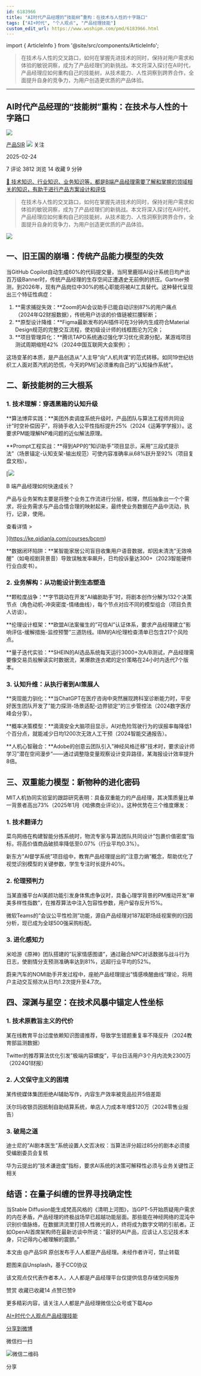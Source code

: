 ```yaml
---
id: 6183966
title: "AI时代产品经理的“技能树”重构：在技术与人性的十字路口"
tags: ["AI+时代", "个人观点", "产品经理技能"]
custom_edit_url: https://www.woshipm.com/pmd/6183966.html
---
```

import { ArticleInfo } from '@site/src/components/ArticleInfo';

<ArticleInfo
    author="产品SIR"
    authorLink="https://www.woshipm.com/u/1334197"
    published="2025-02-24"
    views={3812}
    comments={7}
    collects={14}
/>

> 在技术与人性的交叉路口，如何在掌握先进技术的同时，保持对用户需求和体验的敏锐洞察，成为了产品经理们的新挑战。本文将深入探讨在AI时代，产品经理应如何重构自己的技能树，从技术能力、人性洞察到跨界合作，全面提升自身的竞争力，为用户创造更优质的产品体验。

---

## AI时代产品经理的“技能树”重构：在技术与人性的十字路口

[![](https://thirdwx.qlogo.cn/mmopen/ajNVdqHZLLCz4lPr05OeUwtEmBBVo75KjdJFtXOuXPyInAuooG9twPCXwicpNHATo4T8N56spIvicHnMVoqJiaYoA/132)](https://www.woshipm.com/u/1334197)

[产品SIR](https://www.woshipm.com/u/1334197) ![](https://static.woshipm.com/tag/1101_1@2x.png) 关注

2025-02-24

7 评论 3812 浏览 14 收藏 9 分钟

[🔗 技术知识、行业知识、业务知识等，都是B端产品经理需要了解和掌握的领域相关的知识，有助于进行产品方案设计和评估](https://ke.qidianla.com/courses/bcpm)

> 在技术与人性的交叉路口，如何在掌握先进技术的同时，保持对用户需求和体验的敏锐洞察，成为了产品经理们的新挑战。本文将深入探讨在AI时代，产品经理应如何重构自己的技能树，从技术能力、人性洞察到跨界合作，全面提升自身的竞争力，为用户创造更优质的产品体验。

![](https://image.woshipm.com/2023/07/07/4732f132-1c97-11ee-94c6-00163e0b5ff3.jpg)

## 一、旧王国的崩塌：传统产品能力模型的失效

当GitHub Copilot自动生成60%的代码提交量，当阿里鹿班AI设计系统日均产出百万级Banner时，传统产品经理的生存空间正遭遇史无前例的挤压。Gartner预测，到2026年，现有产品岗位中30%的核心职能将被AI工具替代。这种替代呈现出三个特征性病症：

1.  **需求捕捉失效：**Zoom的AI会议助手已能自动识别87%的用户痛点（2024年Q2财报数据），传统用户访谈的价值链被拦腰斩断；
2.  **原型设计降维：**Figma最新发布的AI插件可在3分钟内生成符合Material Design规范的完整交互流程，使初级设计师的线框图沦为冗余；
3.  **项目管理异化：**腾讯TAPD系统通过强化学习优化资源分配，某游戏项目测试周期缩短42%（2024中国互联网大会案例）；

这场变革的本质，是产品创造从”人主导”向”人机共谋”的范式转移。如同19世纪纺织工人面对蒸汽机的恐慌，今天的PM们必须重构自己的”认知操作系统”。

## 二、新技能树的三大根系

### 1\. 技术理解：穿透黑箱的认知升级

**算法博弈实践：**美团外卖调度系统升级时，产品团队与算法工程师共同设计”时空补偿因子”，将骑手收入公平性指标提升25%（2024《运筹学学报》）。这要求PM能理解NP难问题的近似解法原理。

**Prompt工程实战：**得到APP的”知识助手”项目显示，采用”三段式提示法”（场景锚定-认知支架-输出规范）可使内容准确率从68%跃升至92%（项目复盘文档）。

[![](https://image.woshipm.com/2023/08/02/a53a469e-30e3-11ee-88e7-00163e0b5ff3.png)

B 端产品经理如何快速成长？

产品与业务架构主要是将整个业务工作流进行分层，梳理，然后抽象出一个个需求，将业务需求与产品合情合理的映射起来，最终使业务数据在产品中流动，执行，记录，使用。

查看详情 >

](https://ke.qidianla.com/courses/bcpm)

**数据闭环陷阱：**某智能家居公司盲目收集用户语音数据，却因未清洗”无效唤醒”（如电视剧背景音）导致误触发率飙升，日均投诉量达300+（2023智能硬件行业白皮书）。

### 2\. 业务解构：从功能设计到生态塑造

**颗粒度战争：**字节跳动在开发”AI编剧助手”时，将剧本创作分解为132个决策节点（角色动机-冲突密度-情绪曲线），每个节点对应不同的模型组合（项目负责人访谈）。

**伦理设计框架：**欧盟AI法案催生的”可信AI”认证体系，要求产品经理建立”影响评估-缓解措施-监控预警”三道防线。IBM的AI伦理检查清单已包含217个风险点。

**量子迭代实验：**SHEIN的AI选品系统每天运行3000+次A/B测试，产品经理需要像交易员般解读实时数据流，某爆款连衣裙的定价策略在24小时内迭代7个版本。

### 3\. 认知升维：从执行者到AI策展人

**突现能力驯化：**当ChatGPT在医疗咨询中突然展现跨科室诊断能力时，平安好医生团队开发了”能力探测-场景适配-边界锁定”的三步管控法（2024数字医疗峰会分享）。

**概率决策模型：**滴滴安全大脑项目显示，AI对危险驾驶行为的误报率每降低1个百分点，就能减少日均1200次无效人工干预（2024智能交通报告）。

**人机心智融合：**Adobe的创意云团队引入”神经风格迁移”技术时，要求设计师学习”潜在空间漫步”——通过调整隐变量观察设计变异路径，某海报设计效率提升8倍。

## 三、双重能力模型：新物种的进化密码

MIT人机协同实验室的跟踪研究表明：具备双重能力的产品经理，其决策质量比单一背景者高出73%（2025年1月《哈佛商业评论》）。这种优势在三个维度爆发：

### 1\. 技术翻译力

菜鸟网络在构建智能分拣系统时，物流专家与算法团队共同设计”包裹价值密度”指标，将高价值商品破损率降低至0.07%（行业平均0.3%）。

新东方”AI督学系统”项目组中，教育产品经理提出的”注意力熵”概念，帮助优化了视觉识别模型的关键参数，学生专注时长提升40%。

### 2\. 伦理预判力

当某直播平台AI美颜功能引发身体焦虑争议时，具备心理学背景的PM推动开发”审美多样性指数”，在推荐算法中注入包容性参数，用户留存反升15%。

微软Teams的”会议公平性检测”功能，源自产品经理对187起职场歧视案例的归因分析，现已成为全球500强采购标配。

### 3\. 进化感知力

米哈游《原神》团队搭建的”玩家情感图谱”，通过融合NPC对话数据与战斗行为日志，使剧情分支预测准确率达到81%，远超行业平均的52%。

蔚来汽车的NOMI助手开发过程中，座舱产品经理提出”情感唤醒曲线”理论，将用户主动交互频次从日均1.2次提升至4.7次。

## 四、深渊与星空：在技术风暴中锚定人性坐标

### 1\. 技术原教旨主义的代价

某在线教育平台过度依赖知识图谱推荐，导致学生错题重复率不降反升（2024教育部监测数据）

Twitter的推荐算法优化引发”极端内容螺旋”，平台日活用户3个月内流失2300万（2024Q1财报）

### 2\. 人文保守主义的困境

某传统媒体集团拒绝AI辅助写作，内容生产效率被竞品拉开5倍差距

沃尔玛收银员因抵制自助结算系统，单店人力成本年增$120万（2024零售业报告）

### 3\. 破局之道

迪士尼的”AI剧本医生”系统设置人文否决权：当算法评分超过85分的剧本必须接受编剧委员会复核

华为云提出的”技术谦逊度”指标，要求AI系统的决策可解释性必须与业务关键性正相关

## 结语：在量子纠缠的世界寻找确定性

当Stable Diffusion能生成梵高风格的《清明上河图》，当GPT-5开始质疑用户需求的内在矛盾，产品经理的终极战场早已超越功能层面。那些能在神经网络的混沌中识别价值脉络，在数据洪流里打捞人性微光的人，终将成为数字文明的引航者。正如OpenAI首席架构师在最新访谈中所说：”最好的AI产品，应该让人忘记技术本身，只记得内心被理解的震颤。”

本文由 @产品SIR 原创发布于人人都是产品经理。未经作者许可，禁止转载

题图来自Unsplash，基于CC0协议

该文观点仅代表作者本人，人人都是产品经理平台仅提供信息存储空间服务

赞赏 收藏已收藏14 点赞已赞9

更多精彩内容，请关注人人都是产品经理微信公众号或下载App

[AI+时代](https://www.woshipm.com/tag/ai%e6%97%b6%e4%bb%a3)[个人观点](https://www.woshipm.com/tag/%e4%b8%aa%e4%ba%ba%e8%a7%82%e7%82%b9)[产品经理技能](https://www.woshipm.com/tag/%e4%ba%a7%e5%93%81%e7%bb%8f%e7%90%86%e6%8a%80%e8%83%bd)

[分享到微博](https://service.weibo.com/share/share.php?appkey=2775287854&title=AI时代产品经理的“技能树”重构：在技术与人性的十字路口&url=https://www.woshipm.com/pmd/6183966.html&pic=https://image.woshipm.com/2023/07/07/4732f132-1c97-11ee-94c6-00163e0b5ff3.jpg)

微信扫一扫

![微信二维码](https://api.pwmqr.com/qrcode/create/?url=https://www.woshipm.com/pmd/6183966.html)

分享